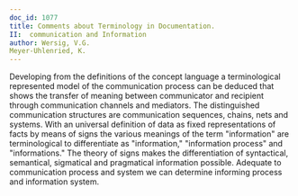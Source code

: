 ```yaml
---
doc_id: 1077
title: Comments about Terminology in Documentation.
II:  communication and Information
author: Wersig, V.G.
Meyer-Uhlenried, K.
---
```


Developing from the definitions of the concept language a terminological
represented model of the communication process can be deduced that shows
the transfer of meaning between communicator and recipient through
communication channels and mediators.  The distinguished communication
structures are communication sequences, chains, nets and systems.  With an
universal definition of data as fixed representations of facts by means of
signs the various meanings of the term "information" are terminological to
differentiate as "information," "information process" and "informations."
The theory of signs makes the differentiation of syntactical, semantical,
sigmatical and pragmatical information possible.  Adequate to communication
process and system we can determine informing process and information system.